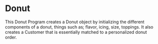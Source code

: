 # Donut
 This Donut Program creates a Donut object by initializing the different components of a donut, things such as; flavor, icing, size, toppings. It also creates a Customer that is essentially matched to a personalized donut order.
